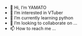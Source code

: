 - 👋 Hi, I’m YAMATO
- 👀 I’m interested in VTuber
- 🌱 I’m currently learning python
- 💞️ I’m looking to collaborate on ...
- 📫 How to reach me ...

<!---
yamato-1205/yamato-1205 is a ✨ special ✨ repository because its `README.md` (this file) appears on your GitHub profile.
You can click the Preview link to take a look at your changes.
--->
